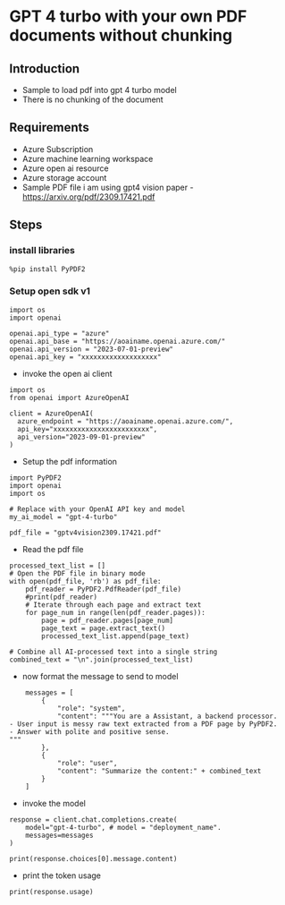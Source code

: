 # GPT 4 turbo with your own PDF documents without chunking

## Introduction

- Sample to load pdf into gpt 4 turbo model
- There is no chunking of the document

## Requirements

- Azure Subscription
- Azure machine learning workspace
- Azure open ai resource
- Azure storage account
- Sample PDF file i am using gpt4 vision paper - https://arxiv.org/pdf/2309.17421.pdf

## Steps

### install libraries

```
%pip install PyPDF2
```

### Setup open sdk v1

```
import os
import openai

openai.api_type = "azure"
openai.api_base = "https://aoainame.openai.azure.com/"
openai.api_version = "2023-07-01-preview"
openai.api_key = "xxxxxxxxxxxxxxxxxxx"
```

- invoke the open ai client

```
import os
from openai import AzureOpenAI

client = AzureOpenAI(
  azure_endpoint = "https://aoainame.openai.azure.com/", 
  api_key="xxxxxxxxxxxxxxxxxxxxxxxx",  
  api_version="2023-09-01-preview"
)
```

- Setup the pdf information

```
import PyPDF2
import openai
import os

# Replace with your OpenAI API key and model
my_ai_model = "gpt-4-turbo"

pdf_file = "gptv4vision2309.17421.pdf"
```

- Read the pdf file

```
processed_text_list = []
# Open the PDF file in binary mode
with open(pdf_file, 'rb') as pdf_file:
    pdf_reader = PyPDF2.PdfReader(pdf_file)
    #print(pdf_reader)
    # Iterate through each page and extract text
    for page_num in range(len(pdf_reader.pages)):
        page = pdf_reader.pages[page_num]
        page_text = page.extract_text()
        processed_text_list.append(page_text)

# Combine all AI-processed text into a single string
combined_text = "\n".join(processed_text_list)
```

- now format the message to send to model

```
    messages = [
        {
            "role": "system",
            "content": """You are a Assistant, a backend processor.
- User input is messy raw text extracted from a PDF page by PyPDF2.
- Answer with polite and positive sense.
"""
        },
        {
            "role": "user",
            "content": "Summarize the content:" + combined_text
        }
    ]
```

- invoke the model

```
response = client.chat.completions.create(
    model="gpt-4-turbo", # model = "deployment_name".
    messages=messages
)

print(response.choices[0].message.content)
```

- print the token usage

```
print(response.usage)
```
